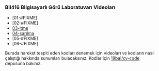 ### Bil416 Bilgisayarlı Görü Laboratuvarı Videoları

- [01-#FIXME]
- [02-#FIXME]
- [03-itme](http://github.com/19bal/cv-asset/tree/master/03-itme)
- [04-sarılma](https://github.com/19bal/cv-code/tree/master/04-sar%C4%B1lma)
- [05-#FIXME]
- [06-#FIXME]

Burada hareket tespiti eden kodları denemek için videoları ve kodların nasıl çalıştığı hakkında sunumları bulacaksınız.
Kodlar için [19bal/cv-code](http://github.com/19bal/cv-code) deposuna bakınız.
